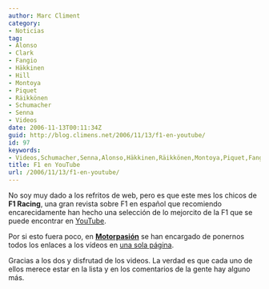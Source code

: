 ```yaml
---
author: Marc Climent
category:
- Noticias
tag:
- Alonso
- Clark
- Fangio
- Häkkinen
- Hill
- Montoya
- Piquet
- Räikkönen
- Schumacher
- Senna
- Videos
date: 2006-11-13T00:11:34Z
guid: http://blog.climens.net/2006/11/13/f1-en-youtube/
id: 97
keywords:
- Videos,Schumacher,Senna,Alonso,Häkkinen,Räikkönen,Montoya,Piquet,Fangio,Hill,Clark
title: F1 en YouTube
url: /2006/11/13/f1-en-youtube/
---
```


No soy muy dado a los refritos de web, pero es que este mes los chicos de **F1 Racing**, una gran revista sobre F1 en español que recomiendo encarecidamente han hecho una selección de lo mejorcito de la F1 que se puede encontrar en [YouTube](http://www.youtube.com "YouTube").

Por si esto fuera poco, en [**Motorpasión**](http://www.motorpasion.com "Motorpasión") se han encargado de ponernos todos los enlaces a los vídeos en [una sola página](http://www.motorpasion.com/archivos/2006/11/11-la-mejor-formula-1-de-youtube.php "La mejor Formula 1 de Youtube").

Gracias a los dos y disfrutad de los videos. La verdad es que cada uno de ellos merece estar en la lista y en los comentarios de la gente hay alguno más.